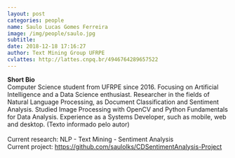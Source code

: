 ```yaml
---
layout: post
categories: people
name: Saulo Lucas Gomes Ferreira
image: /img/people/saulo.jpg
subtitle: 
date: 2018-12-18 17:16:27
author: Text Mining Group UFRPE
cvlattes: http://lattes.cnpq.br/4946764289657522
---
```


<b>Short Bio</b><br/>
Computer Science student from UFRPE since 2016. Focusing on Artificial Intelligence and a Data Science enthusiast. Researcher in the fields of Natural Language Processing, as Document Classification and Sentiment Analysis. Studied Image Processing with OpenCV and Python Fundamentals for Data Analysis. Experience as a Systems Developer, such as mobile, web and desktop. (Texto informado pelo autor)
<br><br>
Current research: NLP - Text Mining - Sentiment Analysis <br>
Current project: <a href="https://github.com/saulolks/CDSentimentAnalysis-Project" target="blank">https://github.com/saulolks/CDSentimentAnalysis-Project</a>